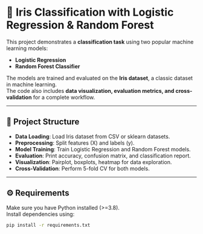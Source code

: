 # 🌸 Iris Classification with Logistic Regression & Random Forest

This project demonstrates a **classification task** using two popular machine learning models:  
- **Logistic Regression**  
- **Random Forest Classifier**  

The models are trained and evaluated on the **Iris dataset**, a classic dataset in machine learning.  
The code also includes **data visualization, evaluation metrics, and cross-validation** for a complete workflow.  

---

## 📂 Project Structure
- **Data Loading**: Load Iris dataset from CSV or sklearn datasets.  
- **Preprocessing**: Split features (X) and labels (y).  
- **Model Training**: Train Logistic Regression and Random Forest models.  
- **Evaluation**: Print accuracy, confusion matrix, and classification report.  
- **Visualization**: Pairplot, boxplots, heatmap for data exploration.  
- **Cross-Validation**: Perform 5-fold CV for both models.  

---

## ⚙️ Requirements
Make sure you have Python installed (>=3.8).  
Install dependencies using:

```bash
pip install -r requirements.txt
